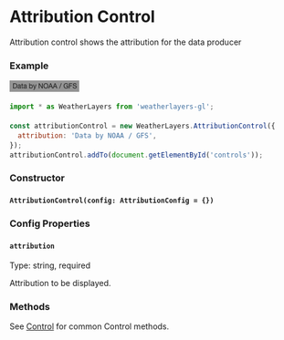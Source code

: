 # Attribution Control

Attribution control shows the attribution for the data producer

### Example

![Attribution Control](../../.gitbook/assets/attribution-control.png)

```javascript
import * as WeatherLayers from 'weatherlayers-gl';

const attributionControl = new WeatherLayers.AttributionControl({
  attribution: 'Data by NOAA / GFS',
});
attributionControl.addTo(document.getElementById('controls'));
```

### Constructor

#### `AttributionControl(config: AttributionConfig = {})`

### Config Properties

#### `attribution`

Type: string, required

Attribution to be displayed.

### Methods

See [Control](control.md) for common Control methods.

